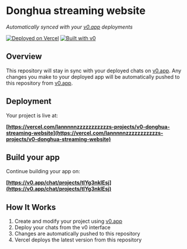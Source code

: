 # Donghua streaming website

*Automatically synced with your [v0.app](https://v0.app) deployments*

[![Deployed on Vercel](https://img.shields.io/badge/Deployed%20on-Vercel-black?style=for-the-badge&logo=vercel)](https://vercel.com/lannnnnzzzzzzzzzzzs-projects/v0-donghua-streaming-website)
[![Built with v0](https://img.shields.io/badge/Built%20with-v0.app-black?style=for-the-badge)](https://v0.app/chat/projects/tlYg3nkIEsj)

## Overview

This repository will stay in sync with your deployed chats on [v0.app](https://v0.app).
Any changes you make to your deployed app will be automatically pushed to this repository from [v0.app](https://v0.app).

## Deployment

Your project is live at:

**[https://vercel.com/lannnnnzzzzzzzzzzzs-projects/v0-donghua-streaming-website](https://vercel.com/lannnnnzzzzzzzzzzzs-projects/v0-donghua-streaming-website)**

## Build your app

Continue building your app on:

**[https://v0.app/chat/projects/tlYg3nkIEsj](https://v0.app/chat/projects/tlYg3nkIEsj)**

## How It Works

1. Create and modify your project using [v0.app](https://v0.app)
2. Deploy your chats from the v0 interface
3. Changes are automatically pushed to this repository
4. Vercel deploys the latest version from this repository